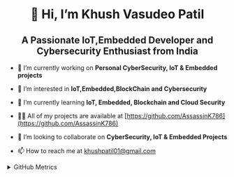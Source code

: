 <h1 align="center">👋 Hi, I’m Khush Vasudeo Patil</h1>
<h2 align="center">A Passionate IoT,Embedded Developer and Cybersecurity Enthusiast from India</h2>

- 🔭 I’m currently working on **Personal CyberSecurity, IoT & Embedded projects**
 
- 👀 I’m interested in **IoT,Embedded,BlockChain and Cybersecurity**

- 🌱 I’m currently learning **IoT, Embedded, Blockchain and Cloud Security**

- 👨‍💻 All of my projects are available at [https://github.com/AssassinK786](https://github.com/AssassinK786)

- 💞️ I’m looking to collaborate on **CyberSecurity, IoT & Embedded Projects**

- 📫 How to reach me at khushpatil01@gmail.com

<details><summary>GitHub Metrics</summary>
  
<br>
<a href="https://github.com/AssassinK786">
  <img align="top" width="50%" src="./.metrics/header.svg" />
</a>
<br/>
<a href="https://github.com/AssassinK786">
  <img align="top" width="50%" src="./.metrics/repositories.svg" />
</a>
<a href="https://github.com/AssassinK786">
  <img align="top" width="49%" src="./.metrics/acti_comm.svg" />
</a>

<a href="https://github.com/AssassinK786">
  <img align="top" width="50%" src="./.metrics/iso_calender.svg" />
</a>

<a href="https://github.com/AssassinK786">
    <img align="top" width="49%" src="./.metrics/issue_pr_lang.svg" />
</a>

<a href="https://github.com/AssassinK786">
    <img align="top" width="49%" src="./.metrics/achievements.svg" />
</a>

</details>
